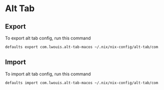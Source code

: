 # Alt Tab

## Export

To export alt tab config, run this command

```sh
defaults export com.lwouis.alt-tab-macos ~/.nix/nix-config/alt-tab/com.lwouis.alt-tab-macos.plist
```

## Import

To import alt tab config, run this command

```sh
defaults import com.lwouis.alt-tab-macos ~/.nix/nix-config/alt-tab/com.lwouis.alt-tab-macos.plist
```
